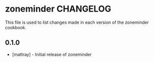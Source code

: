 # zoneminder CHANGELOG

This file is used to list changes made in each version of the zoneminder cookbook.

## 0.1.0

- [mattray] - Initial release of zoneminder
